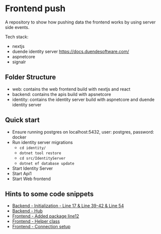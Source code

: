 # Frontend push

A repository to show how pushing data the frontend works by using server side events.

Tech stack:

* nextjs
* duende identity server <https://docs.duendesoftware.com/>
* aspnetcore
* signalr

## Folder Structure

* web: contains the web frontend build with nextjs and react
* backend: contains the apis build with apsnetcore
* identity: contains the identity server build with aspnetcore and duende identity server

## Quick start

* Ensure running postgres on localhost:5432, user: postgres, password: docker
* Run identity server migrations
  * `cd identity/`
  * `dotnet tool restore`
  * `cd src/IdentityServer`
  * `dotnet ef database update`
* Start Identity Server
* Start Api1
* Start Web frontend

## Hints to some code snippets

* [Backend - Initialization - Line 17 & Line 39-42 & Line 54](./backend/Backend.Api1/HostingExtensions.cs)
* [Backend - Hub](./backend/Backend.Api1/NotificationHub.cs)
* [Frontend - Added package line12](./web/package.json)
* [Frontend - Helper class](./web/src/pages/signalr/connection-signalR.ts)
* [Frontend - Connection setup](./web/src/pages/signalr/index.tsx)
